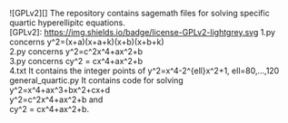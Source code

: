 ![GPLv2][]
The repository contains sagemath files for solving specific quartic hyperellipitc equations.<br/>
[GPLv2]: https://img.shields.io/badge/license-GPLv2-lightgrey.svg
1.py concerns y^2=(x+a)(x+a+k)(x+b)(x+b+k)<br/>
2.py concerns y^2=c^2x^4+ax^2+b<br/>
3.py concerns cy^2 = cx^4+ax^2+b<br/>
4.txt It contains the integer points of y^2=x^4-2^{ell}x^2+1,  ell=80,...,120<br/>
general_quartic.py It contains code for solving <br/>y^2=x^4+ax^3+bx^2+cx+d<br/>y^2=c^2x^4+ax^2+b and <br/>cy^2 = cx^4+ax^2+b.
